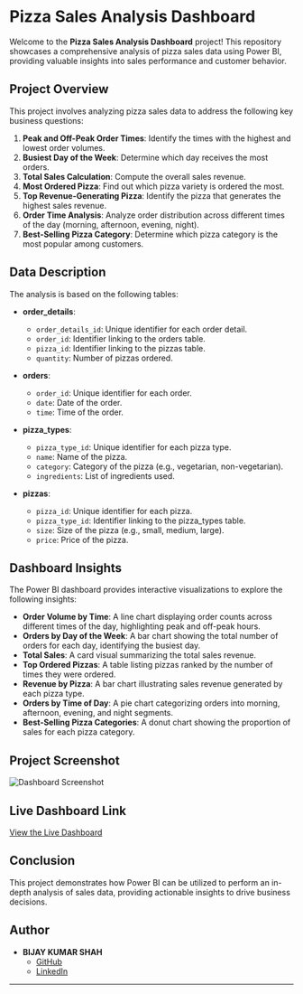 # Pizza Sales Analysis Dashboard

Welcome to the **Pizza Sales Analysis Dashboard** project! This repository showcases a comprehensive analysis of pizza sales data using Power BI, providing valuable insights into sales performance and customer behavior.

## Project Overview

This project involves analyzing pizza sales data to address the following key business questions:

1. **Peak and Off-Peak Order Times**: Identify the times with the highest and lowest order volumes.
2. **Busiest Day of the Week**: Determine which day receives the most orders.
3. **Total Sales Calculation**: Compute the overall sales revenue.
4. **Most Ordered Pizza**: Find out which pizza variety is ordered the most.
5. **Top Revenue-Generating Pizza**: Identify the pizza that generates the highest sales revenue.
6. **Order Time Analysis**: Analyze order distribution across different times of the day (morning, afternoon, evening, night).
7. **Best-Selling Pizza Category**: Determine which pizza category is the most popular among customers.

## Data Description

The analysis is based on the following tables:

- **order_details**:
  - `order_details_id`: Unique identifier for each order detail.
  - `order_id`: Identifier linking to the orders table.
  - `pizza_id`: Identifier linking to the pizzas table.
  - `quantity`: Number of pizzas ordered.

- **orders**:
  - `order_id`: Unique identifier for each order.
  - `date`: Date of the order.
  - `time`: Time of the order.

- **pizza_types**:
  - `pizza_type_id`: Unique identifier for each pizza type.
  - `name`: Name of the pizza.
  - `category`: Category of the pizza (e.g., vegetarian, non-vegetarian).
  - `ingredients`: List of ingredients used.

- **pizzas**:
  - `pizza_id`: Unique identifier for each pizza.
  - `pizza_type_id`: Identifier linking to the pizza_types table.
  - `size`: Size of the pizza (e.g., small, medium, large).
  - `price`: Price of the pizza.

## Dashboard Insights

The Power BI dashboard provides interactive visualizations to explore the following insights:

- **Order Volume by Time**: A line chart displaying order counts across different times of the day, highlighting peak and off-peak hours.
- **Orders by Day of the Week**: A bar chart showing the total number of orders for each day, identifying the busiest day.
- **Total Sales**: A card visual summarizing the total sales revenue.
- **Top Ordered Pizzas**: A table listing pizzas ranked by the number of times they were ordered.
- **Revenue by Pizza**: A bar chart illustrating sales revenue generated by each pizza type.
- **Orders by Time of Day**: A pie chart categorizing orders into morning, afternoon, evening, and night segments.
- **Best-Selling Pizza Categories**: A donut chart showing the proportion of sales for each pizza category.

## Project Screenshot

![Dashboard Screenshot](link_to_screenshot.png)

## Live Dashboard Link

[View the Live Dashboard](https://app.powerbi.com/groups/me/reports/d4e80ba4-770e-4c13-99f6-c90affdf1f73/264966cfb6b6ab98d5b7?experience=power-bi)

## Conclusion

This project demonstrates how Power BI can be utilized to perform an in-depth analysis of sales data, providing actionable insights to drive business decisions.

## Author

- **BIJAY KUMAR SHAH**
  - [GitHub](https://github.com/Bjshah07)
  - [LinkedIn](https://www.linkedin.com/in/bijaykrshah007/)

---

